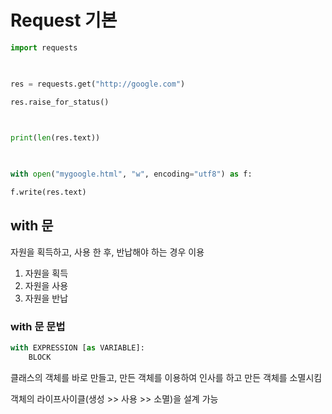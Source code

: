 # Request 기본

~~~python
import requests

  

res = requests.get("http://google.com")

res.raise_for_status()

  

print(len(res.text))

  

with open("mygoogle.html", "w", encoding="utf8") as f:

f.write(res.text)
~~~

## with 문

자원을 획득하고, 사용 한 후, 반납해야 하는 경우 이용

1. 자원을 획득
2. 자원을 사용
3. 자원을 반납

### with 문 문법

~~~python
with EXPRESSION [as VARIABLE]:
	BLOCK
~~~

클래스의 객체를 바로 만들고,
만든 객체를 이용하여 인사를 하고
만든 객체를 소멸시킴

객체의 라이프사이클(생성 >> 사용 >> 소멸)을 설계 가능